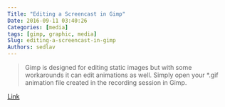 ```yaml
---
Title: "Editing a Screencast in Gimp"
Date: 2016-09-11 03:40:26
Categories: [media]
tags: [gimp, graphic, media]
Slug: editing-a-screencast-in-gimp
Authors: sedlav
---
```


> Gimp is designed for editing static images but with some workarounds it can edit animations as well. Simply open your *.gif animation file created in the recording session in Gimp.

[Link](http://blog.ladslezak.cz/2016/09/08/editing-screencast/)
